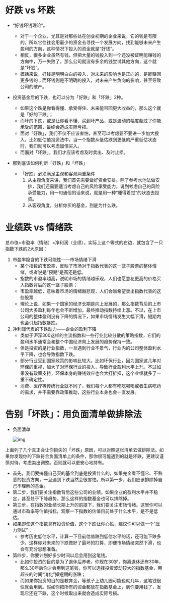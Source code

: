 # 好跌 vs 坏跌

- “好钱坏钱理论”。
  - 对于一个企业，尤其是对那些处在创业初期的企业来说，它的钱是有限的，所以它往往会用最少的资金去寻找一个发展方向，找到能够未来产生盈利的方向，这种情况下投入的资金就是“好钱”。
  - 相反，很多企业虽然有钱，但把大量的钱投入到一个还没被证明能赚钱的方向中，万一失败了，那么公司就没有多余的钱尝试其他方向，这个就是“坏钱”。
  - 概括来说，好钱是明明白白的投入，对未来的影响也是正向的，是能赚回更多钱的；而坏钱则是不明确的投入，对未来产生负向的影响，甚至导致公司的破产。

- 投资基金后的下跌，也可以分为「好跌」和「坏跌」2种。
  - 如果这个跌是你看得懂、承受得住、未来能带回更大收益的，那么这个就是「好的下跌」；
  - 而坏的下跌，或是让你看不懂、买到坏产品，或是波动的幅度超过了你能承受的范围，最终会造成实际亏损。
  - 面对「好跌」，我们不仅不应该害怕，甚至可以考虑要不要进一步加大投入。比如低估值投资法中，当一个指数从低估跌到更低的严重低估状态时，我们就可以考虑加倍买入。
  - 而面对「坏跌」，我们才应该考虑及时卖出、及时止损。
- 那到底该如何判断「好跌」和「坏跌」
  - 「好跌」必须满足主观和客观两重条件
    1. 从主观角度来讲，我们首先需要做好资金安排。除了参考水池法做安排，我们还需要适当考虑自己的风险承受能力。说到考虑自己的风险承受能力，用一句通俗的话来说，就是用一种“睡得着觉”的状态去投资。
    2. 从客观角度，分析你买的基金，到底为什么跌。

# 业绩跌 vs 情绪跌

总市值=市盈率（情绪）×净利润（业绩）。实际上这个等式的右边，就包含了一只指数下跌的2大原因：

1. 市盈率隐含的下跌可能性——市场情绪下滑
   - 某个指数的市盈率，反映了市场对于指数代表的这一篮子股票的整体情绪，或者说是“预期”是高还是低。
   - 指数的市盈率越高，说明市场的情绪越乐观，人们也愿意花更高的价格买入指数背后的这一篮子股票；
   - 市盈率越低，意味着市场的情绪越悲观，人们会越希望卖出指数代表的这些股票
   - 理论上说，如果一个国家的经济长期是向上发展的，那么指数背后的上市公司大多盈利每年也会不断增加，最终推动指数持续上涨。不过，在上市公司的整体盈利没有下降的情况下，如果市场情绪发生大幅下滑，短期内也会引起指数暴跌。
2. 净利润代表的下跌动力——企业的盈利下降
   - 类似于沪深300这样的主流指数和一些行业比较分散的策略指数，它们的盈利水平通常会和整个中国经济向上发展的趋势保持一致。
   - 但是投资的是行业指数，一旦遇到行业不景气，行业内的公司整体盈利水平下降，也会导致指数下跌。
   - 部分行业受到国家政策的影响比较大。比如环保行业，因为国家这几年对环保的重视，加大了对环保行业的投入，导致行业盈利水平上升。不过如果没有政策支持，环保本身的赚钱效应也会大打折扣，这个业绩就多了一重不确定性。
   - 消费、医疗等传统行业就不同了，我们每个人都有吃吃喝喝或者生病吃药的需求，并不需要靠政策推动，这些行业本身也会一直发展。

# 告别「坏跌」：用负面清单做排除法

- 负面清单

  ![img](/Users/ldp/study/mynote/study/理财/images/31377100_1548502498.png)

上面列了几个真正会让你损失的「坏跌」原因，可以对照这张清单去做排除法。如果你发现你的下跌符合负面清单上的条件，那你很可能遇到的就是坏跌，更建议谨慎对待，考虑卖出调整。否则就可以更安心地持有。

- 首先，我们要搞懂自己买的基金到底是投资什么的，如果完全看不懂它、不熟悉的投资方向，一旦遇到下跌当然会很害怕。所以第一步，我们应该排除掉自己不理解的基金。
- 第二步，我们要关注指数背后这些公司的业绩。如果企业的盈利水平并不稳定，甚至处于下降趋势，那么这样的指数基金也可以排除掉。
- 第三步，在指数的业绩长期上升的前提下，我们要关注市场情绪。这里你可以通过市盈率等估值指标，观察一下指数的估值目前处于什么水平，是不是低估。
- 如果即使这个指数具有投资价值，这个下跌让你心慌，建议你可以做一个“压力测试”：
  - 参考历史低估水平，计算一下目前估值跌到低估水平的话，还可能下跌多少。这样你对未来的下跌做好了最坏的打算，即便市场情绪突然下滑，也会有充分思想准备。
- 第四步，你要计划好多少时间以后会用到这笔钱。
  - 比如你投资的目的是为了退休后养老，你现在30岁，你离退休还有30年，那么30年后你才会用到这笔钱，你可以选择投资波动较大的指数基金，用超长的时间“消化”掉短期的涨跌；
  - 而如果你投资的目的是教育金，等孩子上幼儿园可能也就几年，这笔钱很快就会用到。假如你把所有的资金都放在指数基金上，到你要用钱了，发现它还在下跌，这个时候取出来就会造成实际亏损。